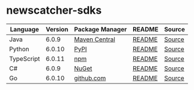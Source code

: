 # newscatcher-sdks

|Language|Version|Package Manager|README|Source|
|-|-|-|-|-|
|Java|6.0.9|[Maven Central](https://central.sonatype.com/artifact/com.konfigthis.newscatcherapi/newscatcherapi-java-sdk/6.0.9)|[README](https://github.com/konfig-dev/newscatcher-sdks/tree/HEAD/java#readme)|[Source](https://github.com/konfig-dev/newscatcher-sdks/tree/HEAD/java)|
|Python|6.0.10|[PyPI](https://pypi.org/project/newscatcherapi-python-sdk/6.0.10)|[README](https://github.com/konfig-dev/newscatcher-sdks/tree/HEAD/python#readme)|[Source](https://github.com/konfig-dev/newscatcher-sdks/tree/HEAD/python)|
|TypeScript|6.0.11|[npm](https://www.npmjs.com/package/newscatcherapi-typescript-sdk/v/6.0.11)|[README](https://github.com/konfig-dev/newscatcher-sdks/tree/HEAD/typescript#readme)|[Source](https://github.com/konfig-dev/newscatcher-sdks/tree/HEAD/typescript)|
|C#|6.0.9|[NuGet](https://nuget.org/packages/Newscatcherapi.Net/6.0.9)|[README](https://github.com/konfig-dev/newscatcher-sdks/tree/HEAD/csharp#readme)|[Source](https://github.com/konfig-dev/newscatcher-sdks/tree/HEAD/csharp)|
|Go|6.0.10|[github.com](https://github.com/konfig-dev/newscatcher-go-sdk)|[README](https://github.com/konfig-dev/newscatcher-go-sdk/tree/HEAD#readme)|[Source](https://github.com/konfig-dev/newscatcher-go-sdk/tree/HEAD)|